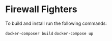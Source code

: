 # Firewall Fighters

To build and install run the following commands:

```docker-composer build```
```docker-compose up```
